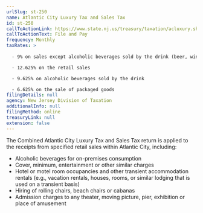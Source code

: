 ```yaml
---
urlSlug: st-250
name: Atlantic City Luxury Tax and Sales Tax
id: st-250
callToActionLink: https://www.state.nj.us/treasury/taxation/acluxury.shtml
callToActionText: File and Pay
frequency: Monthly
taxRates: >
  
  - 9% on sales except alcoholic beverages sold by the drink (beer, wine, etc.) and consumed on premises

  - 12.625% on the retail sales

  - 9.625% on alcoholic beverages sold by the drink

  - 6.625% on the sale of packaged goods
filingDetails: null
agency: New Jersey Division of Taxation
additionalInfo: null
filingMethod: online
treasuryLink: null
extension: false
---
```


The Combined Atlantic City Luxury Tax and Sales Tax return is applied to the receipts from specified retail sales within Atlantic City, including: 
- Alcoholic beverages for on-premises consumption
- Cover, minimum, entertainment or other similar charges
- Hotel or motel room occupancies and other transient accommodation rentals (e.g., vacation rentals, houses, rooms, or similar lodging that is used on a transient basis)
- Hiring of rolling chairs, beach chairs or cabanas
- Admission charges to any theater, moving picture, pier, exhibition or place of amusement

